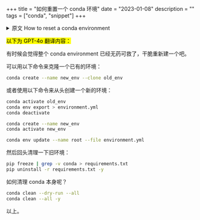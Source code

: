 +++
title = "如何重置一个 conda 环境"
date = "2023-01-08"
description = ""
tags = ["conda", "snippet"]
+++

<details>
<summary>原文 How to reset a conda environment</summary>

Sometimes we just feel like the environment is beyond repair, and we want to start over.

We use the following to clone an existing environment:

```bash
conda create --name new_env --clone old_env
```

Or we can use the following to create a new environment from scratch:

```bash
conda activate old_env
conda env export > environment.yml
conda deactivate

conda create --name new_env
conda activate new_env

conda env update --name root --file environment.yml
```

Then we go back to clean up the old env:

```bash
pip freeze | grep -v conda > requirements.txt
pip uninstall -r requirements.txt -y
```

And how to clean up conda itself?

```bash
conda clean --dry-run --all
conda clean --all -y
```

And we are done.
</details>

<mark>以下为 GPT-4o 翻译内容：</mark>

有时候会觉得整个 conda environment 已经无药可救了，干脆重新建一个吧。

可以用以下命令来克隆一个已有的环境：

```bash
conda create --name new_env --clone old_env
```

或者使用以下命令来从头创建一个新的环境：

```bash
conda activate old_env
conda env export > environment.yml
conda deactivate

conda create --name new_env
conda activate new_env

conda env update --name root --file environment.yml
```

然后回头清理一下旧环境：

```bash
pip freeze | grep -v conda > requirements.txt
pip uninstall -r requirements.txt -y
```

如何清理 conda 本身呢？

```bash
conda clean --dry-run --all
conda clean --all -y
```

以上。
